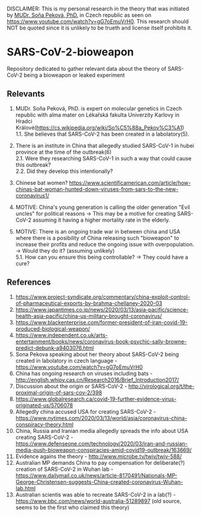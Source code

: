 DISCLAIMER: This is my personal research in the theory that was initiated by [MUDr. Soňa Peková, PhD.](https://cs.wikipedia.org/wiki/So%C5%88a_Pekov%C3%A1) in Czech republic as seen on https://www.youtube.com/watch?v=gG7oEmuVrH0.
This research should NOT be quoted since it is unlikely to be trueth and license itself prohibits it.

# SARS-CoV-2-bioweapon
Repository dedicated to gather relevant data about the theory of SARS-CoV-2 being a bioweapon or leaked experiment

## Relevants
1. MUDr. Soňa Peková, PhD. is expert on molecular genetics in Czech republic with alma mater on Lékařská fakulta Univerzity Karlovy in Hradci Králové(https://cs.wikipedia.org/wiki/So%C5%88a_Pekov%C3%A1)<br>
1.1. She believes that SARS-CoV-2 has been created in a labolatory(5).

2. There is an institute in China that allegedly studied SARS-CoV-1 in hubei province at the time of the outbreak(6)<br>
2.1. Were they researching SARS-CoV-1 in such a way that could cause this outbreak?<br>
2.2. Did they develop this intentionally?

3. Chinese bat women? https://www.scientificamerican.com/article/how-chinas-bat-woman-hunted-down-viruses-from-sars-to-the-new-coronavirus1/

4. MOTIVE: China's young generation is calling the older generation "Evil uncles" for political reasons -> This may be a motive for creating SARS-CoV-2 assuming it having a higher mortality rate in the elderly.

5. MOTIVE: There is an ongoing trade war in between china and USA where there is a posibility of China releasing such "bioweapon" to increase their profits and reduce the ongoing issue with overpopulation. -> Would they do it? (assuming unlikely)<br>
5.1. How can you ensure this being controllable? -> They could have a cure?

## References
1. https://www.project-syndicate.org/commentary/china-exploit-control-of-pharmaceutical-exports-by-brahma-chellaney-2020-03
2. https://www.japantimes.co.jp/news/2020/03/13/asia-pacific/science-health-asia-pacific/china-us-military-brought-coronavirus/
3. https://www.blackenterprise.com/former-president-of-iran-covid-19-produced-biological-weapon/
4. https://www.independent.co.uk/arts-entertainment/books/news/coronavirus-book-psychic-sally-browne-predict-debunk-a9403076.html
5. Sona Pekova speaking about her theory about SARS-CoV-2 being created in labolatory in czech language - https://www.youtube.com/watch?v=gG7oEmuVrH0
6. China has ongoing research on viruses including bats - http://english.whiov.cas.cn/Research2016/Brief_Introduction2017/
7. Discussion about the origin or SARS-CoV-2 - http://virological.org/t/the-proximal-origin-of-sars-cov-2/398
8. https://www.globalresearch.ca/covid-19-further-evidence-virus-originated-us/5706078
9. Allegedly china accused USA for creating SARS-CoV-2 - https://www.nytimes.com/2020/03/13/world/asia/coronavirus-china-conspiracy-theory.html
10. China, Russia and Iranian media allegedly spreads the info about USA creating SARS-CoV-2 - https://www.defenseone.com/technology/2020/03/iran-and-russian-media-push-bioweapon-conspiracies-amid-covid19-outbreak/163669/
11. Evidence agains the theory - http://www.microbe.tv/twiv/twiv-588/
12. Australian MP demands China to pay compensation for deliberate(?) creation of SARS-CoV-2 in Wuhan lab - https://www.dailymail.co.uk/news/article-8170491/Nationals-MP-George-Christensen-suggests-China-created-coronavirus-Wuhan-lab.html
13. Australian scientis was able to recreate SARS-CoV-2 in a lab(?) - https://www.bbc.com/news/world-australia-51289897 (old source, seems to be the first who claimed this theory)
